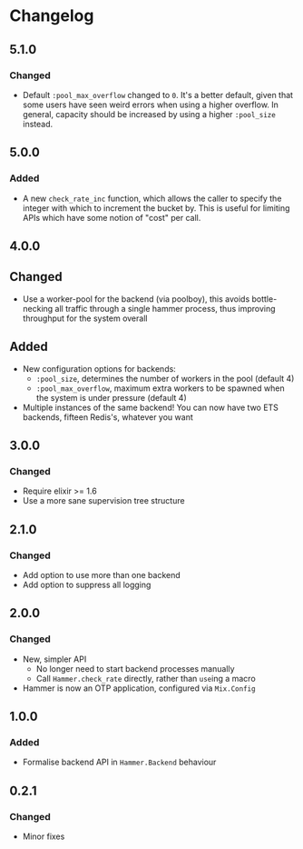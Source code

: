 # Changelog

## 5.1.0

### Changed

- Default `:pool_max_overflow` changed to `0`. It's a better default, given
  that some users have seen weird errors when using a higher overflow.
  In general, capacity should be increased by using a higher `:pool_size` instead.


## 5.0.0

### Added

- A new `check_rate_inc` function, which allows the caller to specify the
  integer with which to increment the bucket by. This is useful for limiting
  APIs which have some notion of "cost" per call.


## 4.0.0

## Changed

- Use a worker-pool for the backend (via poolboy),
  this avoids bottle-necking all traffic through a single hammer
  process, thus improving throughput for the system overall

## Added

- New configuration options for backends:
  - `:pool_size`, determines the number of workers in the pool (default 4)
  - `:pool_max_overflow`, maximum extra workers to be spawned when the
    system is under pressure (default 4)
- Multiple instances of the same backend! You can now have two ETS backends,
  fifteen Redis's, whatever you want


## 3.0.0

### Changed

- Require elixir >= 1.6
- Use a more sane supervision tree structure


## 2.1.0

### Changed

- Add option to use more than one backend
- Add option to suppress all logging


## 2.0.0

### Changed

- New, simpler API
  - No longer need to start backend processes manually
  - Call `Hammer.check_rate` directly, rather than `use`ing a macro
- Hammer is now an OTP application, configured via `Mix.Config`


## 1.0.0

### Added
- Formalise backend API in `Hammer.Backend` behaviour


## 0.2.1

### Changed

- Minor fixes
